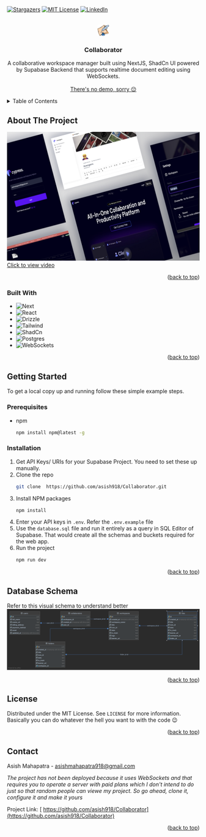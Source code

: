 <a name="readme-top"></a>

[![Stargazers][stars-shield]][stars-url]
[![MIT License][license-shield]][license-url]
[![LinkedIn][linkedin-shield]][linkedin-url]

<!-- PROJECT LOGO -->
<br />
<div align="center">
  <a href=" https://github.com/asish918/Collaborator">
    <img src="readme_assets/logo.png" alt="Logo" width="30" height="30">
  </a>

<h3 align="center">Collaborator</h3>

  <p align="center">
A collaborative workspace manager built using NextJS, ShadCn UI powered by Supabase Backend that supports realtime document editing using WebSockets.
    <br />
    <br />
    <a href="#contact">There's no demo, sorry 😔</a>
  </p>
</div>

<!-- TABLE OF CONTENTS -->
<details>
  <summary>Table of Contents</summary>
  <ol>
    <li>
      <a href="#about-the-project">About The Project</a>
      <ul>
        <li><a href="#built-with">Built With</a></li>
      </ul>
    </li>
    <li>
      <a href="#getting-started">Getting Started</a>
      <ul>
        <li><a href="#prerequisites">Prerequisites</a></li>
        <li><a href="#installation">Installation</a></li>
      </ul>
    </li>
    <li><a href="#license">License</a></li>
    <li><a href="#contact">Contact</a></li>
  </ol>
</details>

<!-- ABOUT THE PROJECT -->

## About The Project

![Product Name Screen Shot][product-screenshot]
[Click to view video](readme_assets/demo.mp4)

<p align="right">(<a href="#readme-top">back to top</a>)</p>

### Built With

- ![Next][Next.js]
- ![React][React.js]
- ![Drizzle][Drizzle]
- ![Tailwind][Tailwind]
- ![ShadCn][ShadCn]
- ![Postgres][Postgres]
- ![WebSockets][WebSockets]

<p align="right">(<a href="#readme-top">back to top</a>)</p>

<!-- GETTING STARTED -->

## Getting Started

To get a local copy up and running follow these simple example steps.

### Prerequisites

- npm
  ```sh
  npm install npm@latest -g
  ```

### Installation

1. Get API Keys/ URIs for your Supabase Project. You need to set these up manually.
2. Clone the repo
   ```sh
   git clone  https://github.com/asish918/Collaborator.git
   ```
3. Install NPM packages
   ```sh
   npm install
   ```
4. Enter your API keys in `.env`. Refer the `.env.example` file
5. Use the `database.sql` file and run it entirely as a query in SQL Editor of Supabase. That would create all the schemas and buckets required for the web app.
6. Run the project
   ```sh
   npm run dev
   ```
   <p align="right">(<a href="#readme-top">back to top</a>)</p>

<!-- USAGE EXAMPLES -->

## Database Schema

Refer to this visual schema to understand better
![Database Schema][db-schema]

<p align="right">(<a href="#readme-top">back to top</a>)</p>

<!-- LICENSE -->

## License

Distributed under the MIT License. See `LICENSE` for more information. Basically you can do whatever the hell you want to with the code 😉

<p align="right">(<a href="#readme-top">back to top</a>)</p>

<!-- CONTACT -->

## Contact

Asish Mahapatra - asishmahapatra918@gmail.com

<i>The project has not been deployed because it uses WebSockets and that requires you to operate a server with paid plans which I don't intend to do just so that random people can viewe my project. So go ahead, clone it, configure it and make it yours</i>

Project Link: [ https://github.com/asish918/Collaborator](https://github.com/asish918/Collaborator)

<p align="right">(<a href="#readme-top">back to top</a>)</p>

<!-- MARKDOWN LINKS & IMAGES -->
<!-- https://www.markdownguide.org/basic-syntax/#reference-style-links -->

[stars-shield]: https://img.shields.io/github/stars/asish918/NextJS-Hotel-Booking.svg?style=for-the-badge
[stars-url]: https://github.com/asish918/NextJS/stargazers
[license-shield]: https://img.shields.io/github/license/asish918/NextJS-Hotel-Booking.svg?style=for-the-badge
[license-url]: https://github.com/asish918/Collaborator/blob/master/LICENSE.txt
[linkedin-shield]: https://img.shields.io/badge/-LinkedIn-black.svg?style=for-the-badge&logo=linkedin&colorB=555
[linkedin-url]: https://linkedin.com/in/asishmahapatra918
[product-screenshot]: readme_assets/banner.png
[db-schema]: readme_assets/schema.png
[Next.js]: https://img.shields.io/badge/next.js-000000?style=for-the-badge&logo=nextdotjs&logoColor=white
[React.js]: https://img.shields.io/badge/React-20232A?style=for-the-badge&logo=react&logoColor=61DAFB
[Drizzle]: https://img.shields.io/badge/Drizzle_ORM-C5F74F?style=for-the-badge&logo=drizzle&logoColor=black
[Tailwind]: https://img.shields.io/badge/Tailwind-06B6D4?style=for-the-badge&logo=tailwindcss&logoColor=white
[ShadCn]: https://img.shields.io/badge/ShadCn-000000?style=for-the-badge&logo=shadcn/ui&logoColor=white
[Postgres]: https://img.shields.io/badge/Postgres-4169E1?style=for-the-badge&logo=postgres&logoColor=white
[Supabase]: https://img.shields.io/badge/Supabase-3FCF8E?style=for-the-badge&logo=supabase&logoColor=white
[WebSockets]: https://img.shields.io/badge/Socket.io-010101?style=for-the-badge&logo=socket.io&logoColor=white
